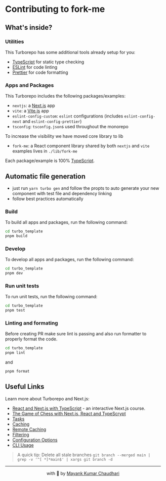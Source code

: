 # Contributing to fork-me

## What's inside?

### Utilities

This Turborepo has some additional tools already setup for you:

- [TypeScript](https://www.typescriptlang.org/) for static type checking
- [ESLint](https://eslint.org/) for code linting
- [Prettier](https://prettier.io) for code formatting

### Apps and Packages

This Turborepo includes the following packages/examples:

- `nextjs`: a [Next.js](https://nextjs.org/) app
- `vite`: a [Vite.js](https://vitest.dev) app
- `eslint-config-custom`: `eslint` configurations (includes `eslint-config-next` and `eslint-config-prettier`)
- `tsconfig`: `tsconfig.json`s used throughout the monorepo

To increase the visibility we have moved core library to lib

- `fork-me`: a React component library shared by both `nextjs` and `vite` examples lives in `./lib/fork-me`

Each package/example is 100% [TypeScript](https://www.typescriptlang.org/).

## Automatic file generation

- just run `yarn turbo gen` and follow the propts to auto generate your new component with test file and dependency linking
- follow best practices automatically

### Build

To build all apps and packages, run the following command:

```bash
cd turbo_template
pnpm build
```

### Develop

To develop all apps and packages, run the following command:

```bash
cd turbo_template
pnpm dev
```

### Run unit tests

To run unit tests, run the following command:

```bash
cd turbo_template
pnpm test
```

### Linting and formating

Before creating PR make sure lint is passing and also run formatter to properly format the code.

```bash
cd turbo_template
pnpm lint
```

and

```bash
pnpm format
```

## Useful Links

Learn more about Turborepo and Next.js:

- [React and Next.js with TypeScript](https://www.udemy.com/course/react-and-next-js-with-typescript/?referralCode=7202184A1E57C3DCA8B2) - an interactive Next.js course.
- [The Game of Chess with Next.js, React and TypeScrypt](https://www.udemy.com/course/game-of-chess-with-nextjs-react-and-typescrypt/?referralCode=851A28F10B254A8523FE)
- [Tasks](https://turbo.build/repo/docs/core-concepts/monorepos/running-tasks)
- [Caching](https://turbo.build/repo/docs/core-concepts/caching)
- [Remote Caching](https://turbo.build/repo/docs/core-concepts/remote-caching)
- [Filtering](https://turbo.build/repo/docs/core-concepts/monorepos/filtering)
- [Configuration Options](https://turbo.build/repo/docs/reference/configuration)
- [CLI Usage](https://turbo.build/repo/docs/reference/command-line-reference)

> A quick tip: Delete all stale branches `git branch --merged main | grep -v '^[ *]*main$' | xargs git branch -d`

<hr />

<p align="center" style="text-align:center">with 💖 by <a href="https://mayank-chaudhari.vercel.app" target="_blank">Mayank Kumar Chaudhari</a></p>
